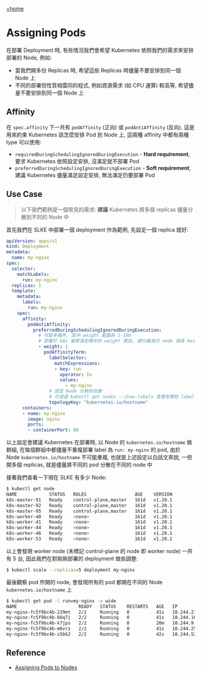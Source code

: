 [+home](+home.md)

# Assigning Pods

在部署 Deployment 時, 有些情況我們會希望 Kubernetes 依照我們的需求來安排部署的 Node, 例如:

- 當我們開多份 Replicas 時, 希望這些 Replicas 時儘量不要安排到同一個 Node 上
- 不同的部署但性質相雷同的程式, 例如資源需求 (如 CPU 運算) 較高等, 希望儘量不要安排到同一個 Node 上

## Affinity

在 `spec.affinity` 下一共有 `podAffinity` (正向) 或 `podAntiAffinity` (反向), 這是用來約束 Kubernetes 該怎麼安排 Pod 到 Node 上, 這兩種 affinity 中都有兩種 type 可以使用:

- `requiredDuringSchedulingIgnoredDuringExecution` - **Hard requirement**, 要求 Kubernetes 依照設定安排, 沒滿足就不部署 Pod
- `preferredDuringSchedulingIgnoredDuringExecution` - **Soft requirement**, 建議 Kubernetes 儘量滿足設定安排, 無法滿足仍要部署 Pod

## Use Case

> 以下我們範例是一個常見的需求: **建議** Kubernetes 將多個 replicas 儘量分散到不同的 Node 中

首先我們在 SLKE 中部署一個 deployment 作為範例, 先設定一個 replica 就好:

```yaml
apiVersion: apps/v1
kind: Deployment
metadata:
  name: my-nginx
spec:
  selector:
    matchLabels:
      run: my-nginx
  replicas: 1
  template:
    metadata:
      labels:
        run: my-nginx
    spec:
      affinity:
        podAntiAffinity:
          preferredDuringSchedulingIgnoredDuringExecution:
            # 可設多條件, 其中 weight 範圍為 1-100
            # 部署於 k8s 會將滿足條件的 weight 累加, 總分最高的 node 視為 most preferred 
            - weight: 1
              podAffinityTerm:
                labelSelector:
                  matchExpressions:
                  - key: run
                    operator: In
                    values:
                      - my-nginx
                # 設定 Node 分群的依據
                # 可透過 kubectl get nodes --show-labels 查看有哪些 label 可用
                topologyKey: "kubernetes.io/hostname"
      containers:
      - name: my-nginx
        image: nginx
        ports:
        - containerPort: 80
```

以上設定會建議 Kubernetes 在部署時, 以 Node 的 `kubernetes.io/hostname` 做群組, 在每個群組中都儘量不重複部署 label 為 `run: my-nginx` 的 pod, 由於 Node `kubernetes.io/hostname` 不可能重複, 也就是上述設定以白話文來說, 一但開多個 replicas, 就是儘量將不同的 pod 分散在不同的 node 中

接著我們查看一下現在 SLKE 有多少 Node:

```sh
$ kubectl get node
NAME            STATUS   ROLES                  AGE    VERSION
k8s-master-91   Ready    control-plane,master   161d   v1.20.1
k8s-master-92   Ready    control-plane,master   161d   v1.20.1
k8s-master-95   Ready    control-plane,master   161d   v1.20.1
k8s-worker-40   Ready    <none>                 161d   v1.20.1
k8s-worker-41   Ready    <none>                 161d   v1.20.1
k8s-worker-44   Ready    <none>                 161d   v1.20.1
k8s-worker-46   Ready    <none>                 161d   v1.20.1
k8s-worker-53   Ready    <none>                 161d   v1.20.1
```

以上會發現 worker node (未標記 control-plane 的 node 即 worker node) 一共有 5 台, 因此我們在對剛剛部署的 deployment 做些調整:

```sh
$ kubectl scale --replicas=5 deployment my-nginx
```

最後觀察 pod 所開的 node, 會發現所有的 pod 都開在不同的 Node `kubernetes.io/hostname` 上

```sh
$ kubectl get pod -l run=my-nginx -o wide
NAME                       READY   STATUS    RESTARTS   AGE   IP              NODE            NOMINATED NODE   READINESS GATES
my-nginx-fc5f9bc4b-229mt   2/2     Running   0          41s   10.244.21.92    k8s-worker-40   <none>           <none>
my-nginx-fc5f9bc4b-66q7j   2/2     Running   0          41s   10.244.166.81   k8s-worker-53   <none>           <none>
my-nginx-fc5f9bc4b-k7jps   2/2     Running   0          20m   10.244.9.213    k8s-worker-44   <none>           <none>
my-nginx-fc5f9bc4b-m6vrz   2/2     Running   0          41s   10.244.253.98   k8s-worker-46   <none>           <none>
my-nginx-fc5f9bc4b-s5bk2   2/2     Running   0          42s   10.244.52.163   k8s-worker-41   <none>           <none>
```

## Reference

- [Assigning Pods to Nodes](https://kubernetes.io/docs/concepts/scheduling-eviction/assign-pod-node/)
